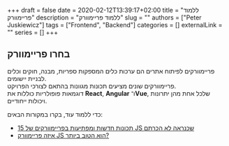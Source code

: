 +++
draft = false
date = 2020-02-12T13:39:17+02:00
title = "ללמוד פריימוורק"
description = "ללמוד פריימוורק"
slug = ""
authors = ["Peter Juskiewicz"]
tags = ["Frontend", "Backend"]
categories = []
externalLink = ""
series = []
+++

## בחרו פריימוורק

פריימוורקים לפיתוח אתרים הם ערכות כלים המספקות ספריות, מבנה, חוקים וכלים לבניית יישומים.  
פריימוורקים שונים מציעים תכונות מגוונות בהתאם לצורכי הפרויקט.  
דוגמאות פופולריות כוללות את **React**, **Angular** ו־**Vue**, שלכל אחת מהן יתרונות ויכולות ייחודיים.

כדי ללמוד עוד, בקרו במקורות הבאים:

- [15 תכונות חדשות ומפתיעות בפריימוורקים של JS שכנראה לא הכרתם](https://www.youtube.com/watch?v=466U-2D86bc)
- [איזה פריימוורק JS הוא הטוב ביותר?](https://www.youtube.com/watch?v=cuHDQhDhvPE)

